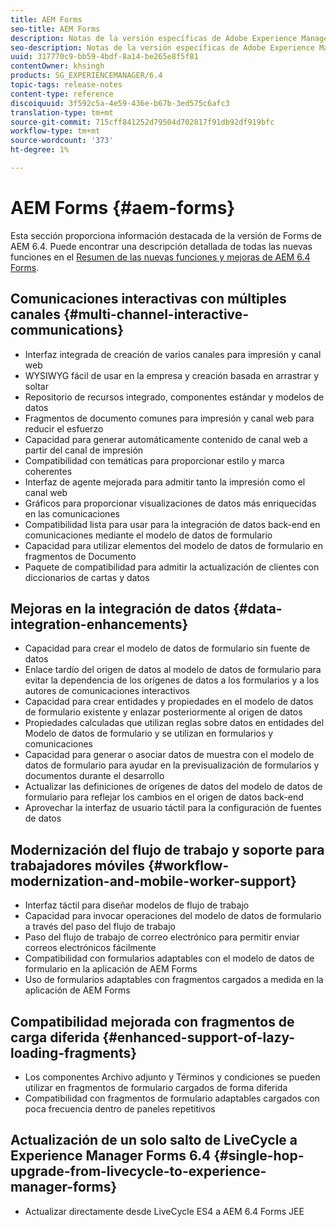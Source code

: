 ```yaml
---
title: AEM Forms
seo-title: AEM Forms
description: Notas de la versión específicas de Adobe Experience Manager 6.3 Forms.
seo-description: Notas de la versión específicas de Adobe Experience Manager 6.3 Forms.
uuid: 317770c9-bb59-4bdf-8a14-be265e8f5f81
contentOwner: khsingh
products: SG_EXPERIENCEMANAGER/6.4
topic-tags: release-notes
content-type: reference
discoiquuid: 3f592c5a-4e59-436e-b67b-3ed575c6afc3
translation-type: tm+mt
source-git-commit: 715cff841252d79504d702817f91db92df919bfc
workflow-type: tm+mt
source-wordcount: '373'
ht-degree: 1%

---
```



# AEM Forms {#aem-forms}

Esta sección proporciona información destacada de la versión de Forms de AEM 6.4. Puede encontrar una descripción detallada de todas las nuevas funciones en el [Resumen de las nuevas funciones y mejoras de AEM 6.4 Forms](/help/forms/using/whats-new.md).

## Comunicaciones interactivas con múltiples canales {#multi-channel-interactive-communications}

* Interfaz integrada de creación de varios canales para impresión y canal web
* WYSIWYG fácil de usar en la empresa y creación basada en arrastrar y soltar
* Repositorio de recursos integrado, componentes estándar y modelos de datos
* Fragmentos de documento comunes para impresión y canal web para reducir el esfuerzo
* Capacidad para generar automáticamente contenido de canal web a partir del canal de impresión
* Compatibilidad con temáticas para proporcionar estilo y marca coherentes
* Interfaz de agente mejorada para admitir tanto la impresión como el canal web
* Gráficos para proporcionar visualizaciones de datos más enriquecidas en las comunicaciones
* Compatibilidad lista para usar para la integración de datos back-end en comunicaciones mediante el modelo de datos de formulario
* Capacidad para utilizar elementos del modelo de datos de formulario en fragmentos de Documento
* Paquete de compatibilidad para admitir la actualización de clientes con diccionarios de cartas y datos

## Mejoras en la integración de datos {#data-integration-enhancements}

* Capacidad para crear el modelo de datos de formulario sin fuente de datos
* Enlace tardío del origen de datos al modelo de datos de formulario para evitar la dependencia de los orígenes de datos a los formularios y a los autores de comunicaciones interactivos
* Capacidad para crear entidades y propiedades en el modelo de datos de formulario existente y enlazar posteriormente al origen de datos
* Propiedades calculadas que utilizan reglas sobre datos en entidades del Modelo de datos de formulario y se utilizan en formularios y comunicaciones
* Capacidad para generar o asociar datos de muestra con el modelo de datos de formulario para ayudar en la previsualización de formularios y documentos durante el desarrollo
* Actualizar las definiciones de orígenes de datos del modelo de datos de formulario para reflejar los cambios en el origen de datos back-end
* Aprovechar la interfaz de usuario táctil para la configuración de fuentes de datos

## Modernización del flujo de trabajo y soporte para trabajadores móviles {#workflow-modernization-and-mobile-worker-support}

* Interfaz táctil para diseñar modelos de flujo de trabajo
* Capacidad para invocar operaciones del modelo de datos de formulario a través del paso del flujo de trabajo
* Paso del flujo de trabajo de correo electrónico para permitir enviar correos electrónicos fácilmente
* Compatibilidad con formularios adaptables con el modelo de datos de formulario en la aplicación de AEM Forms
* Uso de formularios adaptables con fragmentos cargados a medida en la aplicación de AEM Forms

## Compatibilidad mejorada con fragmentos de carga diferida {#enhanced-support-of-lazy-loading-fragments}

* Los componentes Archivo adjunto y Términos y condiciones se pueden utilizar en fragmentos de formulario cargados de forma diferida
* Compatibilidad con fragmentos de formulario adaptables cargados con poca frecuencia dentro de paneles repetitivos

## Actualización de un solo salto de LiveCycle a Experience Manager Forms 6.4 {#single-hop-upgrade-from-livecycle-to-experience-manager-forms}

* Actualizar directamente desde LiveCycle ES4 a AEM 6.4 Forms JEE
